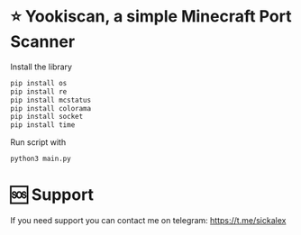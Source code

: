 # ⭐ Yookiscan, a simple Minecraft Port Scanner
Install the library
```python
pip install os
pip install re
pip install mcstatus
pip install colorama
pip install socket
pip install time
```
Run script with
```python
python3 main.py
```
# 🆘️ Support
If you need support you can contact me on telegram: https://t.me/sickalex
